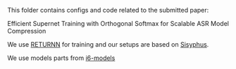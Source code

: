 This folder contains configs and code related to the submitted paper: 

Efficient Supernet Training with Orthogonal Softmax for Scalable ASR Model Compression

We use [RETURNN](https://github.com/rwth-i6/returnn) for training and our setups are based on [Sisyphus](https://github.com/rwth-i6/sisyphus).

We use models parts from [i6-models](https://github.com/rwth-i6/i6_models/tree/jing-dynamic-encoder-size) 

